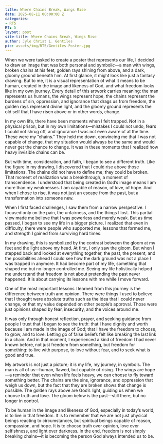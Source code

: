```yaml
---
title: Where Chains Break, Wings Rise
date: 2025-08-11 00:00:00 Z
categories:
- RT5
RT: 5
layout: post
site-title: Where Chains Break, Wings Rise
author: Jyle Christ L. Gentiles
pic: assets/img/RT5/Gentiles-Poster.jpg
---
```


When we were tasked to create a poster that represents our life, I decided to draw an image that was both personal and symbolic—a man with wings, broken chains at his feet, golden rays shining from above, and a dark, gloomy ground beneath him. At first glance, it might look like just a fantasy drawing. But to me, it is a visual representation of what it means to be human, created in the image and likeness of God, and what freedom looks like in my own journey. Every detail of this artwork carries meaning: the man represents us humans, the wings represent hope, the chains represent the burdens of sin, oppression, and ignorance that drags us from freedom, the golden rays represent divine light, and the gloomy ground represents the old self that I have risen above or in other words, change.

In my own life, there have been moments when I felt trapped. Not in a physical prison, but in my own limitations—mistakes I could not undo, fears I could not shrug off, and ignorance I was not even aware of at the time. These were my “chains.” They held me down, convincing me that I was not capable of change, that my situation would always be the same and would never get the chance to change. It was in these moments that I realized how heavy invisible chains can be.

But with time, consideration, and faith, I began to see a different truth. Like the figure in my drawing, I discovered that I could rise above those limitations. The chains did not have to define me; they could be broken. That moment of realization was a breakthrough, a moment of transcendence. I understood that being created in God’s image means I am more than my weaknesses. I am capable of reason, of love, of hope. And when I chose to rise, it was not just an escape from the past, but a transformation into someone new.

When I first faced challenges, I saw them from a narrow perspective. I focused only on the pain, the unfairness, and the things I lost. This partial view made me believe that I was powerless and merely weak. But as time passed, I began to see my life in a bigger picture. I realized that even in difficulty, there were people who supported me, lessons that formed me, and strength I gained from surviving hard times.

In my drawing, this is symbolized by the contrast between the gloom at my feet and the light above my head. At first, I only saw the gloom. But when I stepped back and looked at everything together, the past, the present, and the possibilities ahead I could see how the dark ground was not a place I was trapped in anymore. It had become part of my life, something that shaped me but no longer controlled me. Seeing my life holistically helped me understand that freedom is not about pretending the past never happened. It is about carrying its lessons with me while I move forward.

One of the most important lessons I learned from this journey is the difference between truth and opinion. There were things I used to believe that I thought were absolute truths such as the idea that I could never change, or that my value depended on other people’s approval. Those were just opinions shaped by fear, insecurity, and the voices around me.

It was only through honest reflection, prayer, and seeking guidance from people I trust that I began to see the truth: that I have dignity and worth because I am made in the image of God; that I have the freedom to choose, to grow, and to love. Letting go of false beliefs felt like breaking the last link in a chain. And in that moment, I experienced a kind of freedom I had never known before, not just freedom from something, but freedom for something: to live with purpose, to love without fear, and to seek what is good and true.

My artwork is not just a picture; it is my life, my journey, in symbols. The man is all of us—human, flawed, but capable of rising. The wings are hope—a reminder that even when life feels heavy, we can choose to fly toward something better. The chains are the sins, ignorance, and oppression that weigh us down, but the fact that they are broken shows that change is possible. The golden rays above are God’s light, guiding us when we choose truth and love. The gloom below is the past—still there, but no longer in control.

To be human in the image and likeness of God, especially in today’s world, is to live in that freedom. It is to remember that we are not just physical beings reacting to circumstances, but spiritual beings capable of reason, compassion, and hope. It is to choose truth over opinion, love over selfishness, and light over darkness. In the end, freedom is not simply breaking chains—it is becoming the person God always intended us to be.

